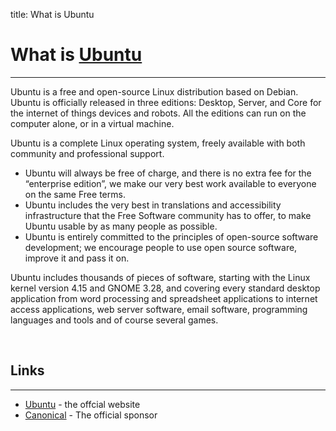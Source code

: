 title: What is Ubuntu

# What is [Ubuntu](https://ubuntu.com/)

---

Ubuntu is a free and open-source Linux distribution based on Debian. Ubuntu is officially released in three editions: Desktop, Server, and Core for the internet of things devices and robots. All the editions can run on the computer alone, or in a virtual machine.

Ubuntu is a complete Linux operating system, freely available with both community and professional support.

- Ubuntu will always be free of charge, and there is no extra fee for the “enterprise edition”, we make our very best work available to everyone on the same Free terms.
- Ubuntu includes the very best in translations and accessibility infrastructure that the Free Software community has to offer, to make Ubuntu usable by as many people as possible.
- Ubuntu is entirely committed to the principles of open-source software development; we encourage people to use open source software, improve it and pass it on.

Ubuntu includes thousands of pieces of software, starting with the Linux kernel version 4.15 and GNOME 3.28, and covering every standard desktop application from word processing and spreadsheet applications to internet access applications, web server software, email software, programming languages and tools and of course several games.

<br />

## Links

---

- [Ubuntu](https://ubuntu.com/) - the offcial website
- [Canonical](http://www.canonical.com/) - The official sponsor
